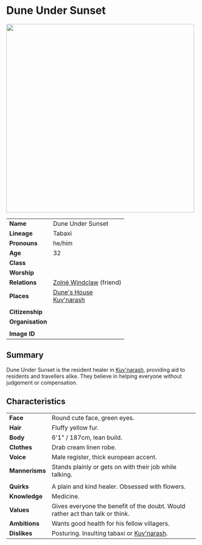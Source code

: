 # Dune Under Sunset

<img src="https://raw.githubusercontent.com/jesskelsall/astarus-images/main/characters/portraits/imageid.png" height="500" />

|||
| --- | --- |
| **Name** | Dune Under Sunset | character.3
| **Lineage** | Tabaxi |
| **Pronouns** | he/him |
| **Age** | 32 |
| **Class** | |
| **Worship** | |
| **Relations** | [Zolné Windclaw](zolne-windclaw.md) (friend) |
| **Places** | [Dune's House](../places/buildings/houses/dunes-house.md)<br>[Kuv'narash](../places/settlements/villages/kuvnarash.md) |
|||
| **Citizenship** | |
| **Organisation** | |
|||
| **Image ID** | |

## Summary

Dune Under Sunset is the resident healer in [Kuv'narash](../places/settlements/villages/kuvnarash.md), providing aid to residents and travellers alike. They believe in helping everyone without judgement or compensation.

## Characteristics

| | |
| --- | --- |
| **Face** | Round cute face, green eyes. | characteristics.2
| **Hair** | Fluffy yellow fur. |
| **Body** | 6'1" / 187cm, lean build. |
| **Clothes** | Drab cream linen robe. |
| **Voice** | Male register, thick european accent. |
| **Mannerisms** | Stands plainly or gets on with their job while talking. |
| | |
| **Quirks** | A plain and kind healer. Obsessed with flowers. |
| **Knowledge** | Medicine. |
| **Values** | Gives everyone the benefit of the doubt. Would rather act than talk or think. |
| **Ambitions** | Wants good health for his fellow villagers. |
| **Dislikes** | Posturing. Insulting tabaxi or [Kuv'narash](../places/settlements/villages/kuvnarash.md). |
